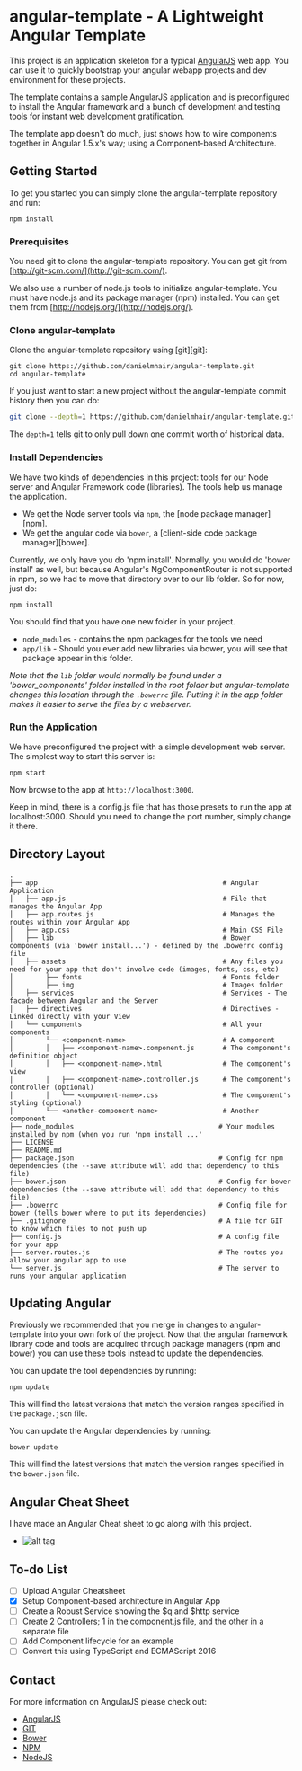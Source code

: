 # angular-template - A Lightweight Angular Template

This project is an application skeleton for a typical [AngularJS](http://angularjs.org/) web app.
You can use it to quickly bootstrap your angular webapp projects and dev environment for these
projects.

The template contains a sample AngularJS application and is preconfigured to install the Angular
framework and a bunch of development and testing tools for instant web development gratification.

The template app doesn't do much, just shows how to wire components together in Angular 1.5.x's way;
using a Component-based Architecture.


## Getting Started

To get you started you can simply clone the angular-template repository and run:
```
npm install
```

### Prerequisites

You need git to clone the angular-template repository. You can get git from
[http://git-scm.com/](http://git-scm.com/).

We also use a number of node.js tools to initialize angular-template. You must have node.js and
its package manager (npm) installed.  You can get them from [http://nodejs.org/](http://nodejs.org/).

### Clone angular-template

Clone the angular-template repository using [git][git]:

```
git clone https://github.com/danielmhair/angular-template.git
cd angular-template
```

If you just want to start a new project without the angular-template commit history then you can do:

```bash
git clone --depth=1 https://github.com/danielmhair/angular-template.git <your-project-name>
```

The `depth=1` tells git to only pull down one commit worth of historical data.

### Install Dependencies

We have two kinds of dependencies in this project: tools for our Node server and Angular Framework code (libraries).  The tools help
us manage the application.

* We get the Node server tools via `npm`, the [node package manager][npm].
* We get the angular code via `bower`, a [client-side code package manager][bower].

Currently, we only have you do 'npm install'. Normally, you would do 'bower install'
as well, but because Angular's NgComponentRouter is not supported in npm, so we had to
move that directory over to our lib folder. So for now, just do:

```
npm install
```

You should find that you have one new folder in your project.

* `node_modules` - contains the npm packages for the tools we need
* `app/lib` - Should you ever add new libraries via bower, you will see that package appear in this folder.

*Note that the `lib` folder would normally be found under a 'bower_components' folder installed in the root
folder but angular-template changes this location through the `.bowerrc` file.  Putting it in the app folder makes
it easier to serve the files by a webserver.*

### Run the Application

We have preconfigured the project with a simple development web server.  The simplest way to start
this server is:

```
npm start
```

Now browse to the app at `http://localhost:3000`.

Keep in mind, there is a config.js file that has those presets to run the app at localhost:3000.
Should you need to change the port number, simply change it there.


## Directory Layout

    .
    ├── app                                              # Angular Application
    │   ├── app.js                                       # File that manages the Angular App
    │   ├── app.routes.js                                # Manages the routes within your Angular App
    │   ├── app.css                                      # Main CSS File
    │   ├── lib                                          # Bower components (via 'bower install...') - defined by the .bowerrc config file
    │   ├── assets                                       # Any files you need for your app that don't involve code (images, fonts, css, etc)
    │        ├── fonts                                   # Fonts folder
    │        ├── img                                     # Images folder
    │   ├── services                                     # Services - The facade between Angular and the Server
    │   ├── directives                                   # Directives - Linked directly with your View
    │   └── components                                   # All your components
    │        └── <component-name>                        # A component
    │        │   ├── <component-name>.component.js       # The component's definition object
    │        │   ├── <component-name>.html               # The component's view
    │        │   ├── <component-name>.controller.js      # The component's controller (optional)
    │        │   └── <component-name>.css                # The component's styling (optional)
    │        └── <another-component-name>                # Another component
    ├── node_modules                                    # Your modules installed by npm (when you run 'npm install ...'
    ├── LICENSE
    ├── README.md
    ├── package.json                                    # Config for npm dependencies (the --save attribute will add that dependency to this file)
    ├── bower.json                                      # Config for bower dependencies (the --save attribute will add that dependency to this file)
    ├── .bowerrc                                        # Config file for bower (tells bower where to put its dependencies)
    ├── .gitignore                                      # A file for GIT to know which files to not push up
    ├── config.js                                       # A config file for your app
    ├── server.routes.js                                # The routes you allow your angular app to use
    └── server.js                                       # The server to runs your angular application

## Updating Angular

Previously we recommended that you merge in changes to angular-template into your own fork of the project.
Now that the angular framework library code and tools are acquired through package managers (npm and
bower) you can use these tools instead to update the dependencies.

You can update the tool dependencies by running:

```
npm update
```

This will find the latest versions that match the version ranges specified in the `package.json` file.

You can update the Angular dependencies by running:

```
bower update
```

This will find the latest versions that match the version ranges specified in the `bower.json` file.

## Angular Cheat Sheet

I have made an Angular Cheat sheet to go along with this project.
* ![alt tag](https://raw.githubusercontent.com/danielmhair/angular-template/master/angular-cheatsheet.jpg)

## To-do List
- [ ] Upload Angular Cheatsheet
- [x] Setup Component-based architecture in Angular App
- [ ] Create a Robust Service showing the $q and $http service
- [ ] Create 2 Controllers; 1 in the component.js file, and the other in a separate file
- [ ] Add Component lifecycle for an example
- [ ] Convert this using TypeScript and ECMAScript 2016

## Contact

For more information on AngularJS please check out:
* [AngularJS](http://angularjs.org/)
* [GIT](http://git-scm.com/)
* [Bower](http://bower.io)
* [NPM](https://www.npmjs.org/)
* [NodeJS](http://nodejs.org)